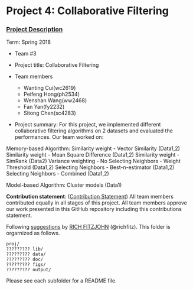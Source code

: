 # Project 4: Collaborative Filtering

### [Project Description](doc/project4_desc.md)

Term: Spring 2018

+ Team #3
+ Project title: Collaborative Filtering
+ Team members
	+ Wanting Cui(wc2619)
	+ Peifeng Hong(ph2534)
	+ Wenshan Wang(ww2468)
	+ Fan Yan(fy2232)
	+ Sitong Chen(sc4283)
	
+ Project summary: 
For this project, we implemented different collaborative filtering algorithms on 2 datasets and evaluated the performances. Our team worked on:

Memory-based Algorithm:
Similarity weight - Vector Similarity (Data1,2)
Similarity weight - Mean Square Difference (Data1,2)
Similarity weight - SimRank (Data2)
Variance weighting - No
Selecting Neighbors - Weight Threshold (Data1,2)
Selecting Neighbors - Best-n-estimator (Data1,2)
Selecting Neighbors - Combined (Data1,2)

Model-based Algorithm:
Cluster models (Data1)

**Contribution statement**: ([Contribution Statement](doc/a_note_on_contributions.md)) All team members contributed equally in all stages of this project. All team members approve our work presented in this GitHub repository including this contributions statement. 

Following [suggestions](http://nicercode.github.io/blog/2013-04-05-projects/) by [RICH FITZJOHN](http://nicercode.github.io/about/#Team) (@richfitz). This folder is orgarnized as follows.

```
proj/
????????? lib/
????????? data/
????????? doc/
????????? figs/
????????? output/
```

Please see each subfolder for a README file.
